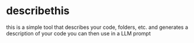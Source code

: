 # describethis
this is a simple tool that describes your code, folders, etc. and generates a description of your code you can then use in a LLM prompt
